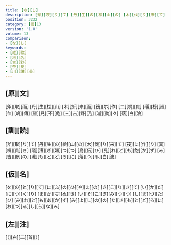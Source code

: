 ```yaml
---
title: [な][し]
description: [斧][取][り][て] [丹][生][の][桧][山][の] [木][伐][り][来][て] [筏][に][作][り] [真][楫][貫][き] [礒][漕][ぎ][廻][つ][つ] [島][伝][ひ] [見][れ][ど][も][飽][か][ず] [み][吉][野][の] [瀧][も][と][ど][ろ][に] [落][つ][る][白][波]
position: 3232
category: [巻]13
version: '1.0'
volume: 13
comparison:
- [な][し]
keywords:
- [雑][歌]
- [地][名]
- [吉][野]
- [奈][良]
- [川][讃][美]
---
```


## [原][文]

[斧][取][而] [丹][生][桧][山] [木][折][来][而] [筏][尓][作] [二][梶][貫] [礒][榜][廻][乍] [嶋][傳] [雖][見][不][飽] [三][吉][野][乃] [瀧][動][々] [落][白][浪]

## [訓][読]

[斧][取][り][て] [丹][生][の][桧][山][の] [木][伐][り][来][て] [筏][に][作][り] [真][楫][貫][き] [礒][漕][ぎ][廻][つ][つ] [島][伝][ひ] [見][れ][ど][も][飽][か][ず] [み][吉][野][の] [瀧][も][と][ど][ろ][に] [落][つ][る][白][波]

## [仮][名]

[を][の][と][り][て] [に][ふ][の][ひ][や][ま][の] [き][こ][り][き][て] [い][か][だ][に][つ][く][り] [ま][か][ぢ][ぬ][き] [い][そ][こ][ぎ][み][つ][つ] [し][ま][づ][た][ひ] [み][れ][ど][も][あ][か][ず] [み][よ][し][の][の] [た][き][も][と][ど][ろ][に] [お][つ][る][し][ら][な][み]

## [左][注]

[（][右][二][首][）]
